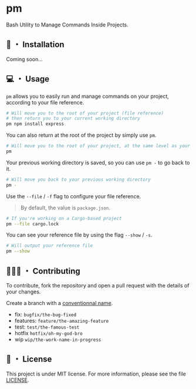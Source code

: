 # pm

Bash Utility to Manage Commands Inside Projects.

## 💽 ・ Installation

Coming soon...

## 💻 ・ Usage

`pm` allows you to easily run and manage commands on your project, according to your <a>file reference</a>.

```bash
# Will move you to the root of your project (file reference)
# then return you to your current working directory
pm npm install express
```

You can also return at the root of the project by simply use `pm`.

```bash
# Will move you to the root of your project, at the same level as your reference file
pm
```

Your previous working directory is saved, so you can use `pm -` to go back to it.

```bash
# Will move you back to your previous working directory
pm -
```

Use the `--file` / `-f` flag to configure your file reference.

> By default, the value is `package.json`.

```bash
# If you're working on a Cargo-based project
pm --file cargo.lock
```

You can see your reference file by using the flag `--show` / `-s`.

```bash
# Will output your reference file
pm --show
```

## 🧑‍🤝‍🧑 ・ Contributing

To contribute, fork the repository and open a pull request with the details of your changes.

Create a branch with a [conventionnal name](https://tilburgsciencehub.com/building-blocks/collaborate-and-share-your-work/use-github/naming-git-branches/).

- fix: `bugfix/the-bug-fixed`
- features: `feature/the-amazing-feature`
- test: `test/the-famous-test`
- hotfix `hotfix/oh-my-god-bro`
- wip `wip/the-work-name-in-progress`

## 📑 ・ License

This project is under MIT license. For more information, please see the file [LICENSE](./LICENSE).
